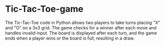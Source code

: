 # Tic-Tac-Toe-game
The Tic-Tac-Toe code in Python allows two players to take turns placing "X" and "O" on a 3x3 grid. The game checks for a winner after each move and handles invalid input. The board is displayed after each turn, and the game ends when a player wins or the board is full, resulting in a draw.
